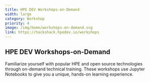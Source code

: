 ```yaml
---
title: HPE DEV Workshops-on-Demand
width: large
category: Workshop
priority: 4
image: /img/home/workshops-on-demand.svg
link: https://hackshack.hpedev.io/workshops
---
```

## HPE DEV Workshops-on-Demand
Familiarize yourself with popular HPE and open source technologies through on-demand technical training. These workshops use Jupyter Notebooks to give you a unique, hands-on learning experience.